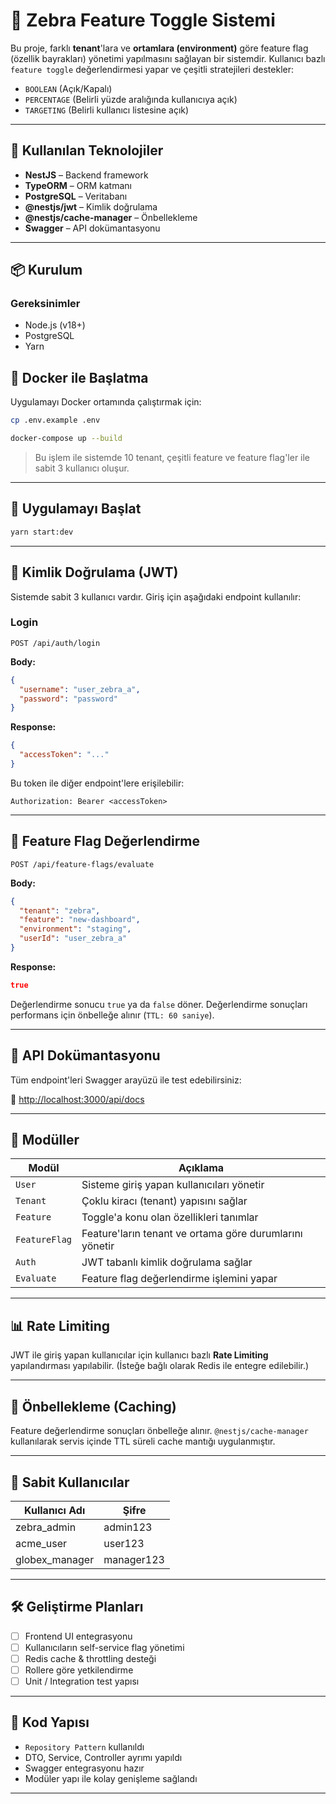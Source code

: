 # 🦓 Zebra Feature Toggle Sistemi

Bu proje, farklı **tenant**'lara ve **ortamlara (environment)** göre feature flag (özellik bayrakları) yönetimi yapılmasını sağlayan bir sistemdir. Kullanıcı bazlı `feature toggle` değerlendirmesi yapar ve çeşitli stratejileri destekler:

- `BOOLEAN` (Açık/Kapalı)
- `PERCENTAGE` (Belirli yüzde aralığında kullanıcıya açık)
- `TARGETING` (Belirli kullanıcı listesine açık)

---

## 🔧 Kullanılan Teknolojiler

- **NestJS** – Backend framework
- **TypeORM** – ORM katmanı
- **PostgreSQL** – Veritabanı
- **@nestjs/jwt** – Kimlik doğrulama
- **@nestjs/cache-manager** – Önbellekleme
- **Swagger** – API dokümantasyonu

---

## 📦 Kurulum

### Gereksinimler

- Node.js (v18+)
- PostgreSQL
- Yarn

## 🚢 Docker ile Başlatma

Uygulamayı Docker ortamında çalıştırmak için:

```bash
cp .env.example .env

docker-compose up --build
```

> Bu işlem ile sistemde 10 tenant, çeşitli feature ve feature flag'ler ile sabit 3 kullanıcı oluşur.

---

## 🚀 Uygulamayı Başlat

```bash
yarn start:dev
```

---

## 🔐 Kimlik Doğrulama (JWT)

Sistemde sabit 3 kullanıcı vardır. Giriş için aşağıdaki endpoint kullanılır:

### Login

```http
POST /api/auth/login
```

**Body:**

```json
{
  "username": "user_zebra_a",
  "password": "password"
}
```

**Response:**

```json
{
  "accessToken": "..."
}
```

Bu token ile diğer endpoint'lere erişilebilir:

```
Authorization: Bearer <accessToken>
```

---

## 🧪 Feature Flag Değerlendirme

```http
POST /api/feature-flags/evaluate
```

**Body:**

```json
{
  "tenant": "zebra",
  "feature": "new-dashboard",
  "environment": "staging",
  "userId": "user_zebra_a"
}
```

**Response:**

```json
true
```

Değerlendirme sonucu `true` ya da `false` döner. Değerlendirme sonuçları performans için önbelleğe alınır (`TTL: 60 saniye`).

---

## 📘 API Dokümantasyonu

Tüm endpoint'leri Swagger arayüzü ile test edebilirsiniz:

📎 [http://localhost:3000/api/docs](http://localhost:3000/api/docs)

---

## 🧱 Modüller

| Modül           | Açıklama                                               |
|-----------------|--------------------------------------------------------|
| `User`          | Sisteme giriş yapan kullanıcıları yönetir              |
| `Tenant`        | Çoklu kiracı (tenant) yapısını sağlar                  |
| `Feature`       | Toggle'a konu olan özellikleri tanımlar                |
| `FeatureFlag`   | Feature'ların tenant ve ortama göre durumlarını yönetir|
| `Auth`          | JWT tabanlı kimlik doğrulama sağlar                    |
| `Evaluate`      | Feature flag değerlendirme işlemini yapar              |

---

## 📊 Rate Limiting

JWT ile giriş yapan kullanıcılar için kullanıcı bazlı **Rate Limiting** yapılandırması yapılabilir. (İsteğe bağlı olarak Redis ile entegre edilebilir.)

---

## 💾 Önbellekleme (Caching)

Feature değerlendirme sonuçları önbelleğe alınır. `@nestjs/cache-manager` kullanılarak servis içinde TTL süreli cache mantığı uygulanmıştır.  

---

## 👤 Sabit Kullanıcılar

| Kullanıcı Adı  | Şifre     |
|----------------|-----------|
| zebra_admin    | admin123 |
| acme_user      | user123   |
| globex_manager | manager123 |

---

## 🛠 Geliştirme Planları

- [ ] Frontend UI entegrasyonu
- [ ] Kullanıcıların self-service flag yönetimi
- [ ] Redis cache & throttling desteği
- [ ] Rollere göre yetkilendirme
- [ ] Unit / Integration test yapısı

---

## 🧼 Kod Yapısı

- `Repository Pattern` kullanıldı
- DTO, Service, Controller ayrımı yapıldı
- Swagger entegrasyonu hazır
- Modüler yapı ile kolay genişleme sağlandı

---
